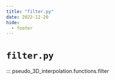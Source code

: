 ```yaml
---
title: "filter.py"
date: 2022-12-20
hide:
  - footer
---
```

# `filter.py`
::: pseudo_3D_interpolation.functions.filter
